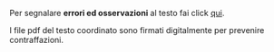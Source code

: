 Per segnalare **errori ed osservazioni** al testo fai click [qui](https://docs.google.com/forms/d/e/1FAIpQLSdM8WQUdO2iEXVh2g05Iy0_ei-EWHt2su8bp85VxtXrbOJ2sA/viewform).

I file pdf del testo coordinato sono firmati digitalmente per prevenire contraffazioni.
